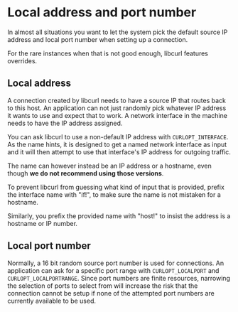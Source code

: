 # Local address and port number

In almost all situations you want to let the system pick the default source IP
address and local port number when setting up a connection.

For the rare instances when that is not good enough, libcurl features
overrides.

## Local address

A connection created by libcurl needs to have a source IP that routes back to
this host. An application can not just randomly pick whatever IP address it
wants to use and expect that to work. A network interface in the machine needs
to have the IP address assigned.

You can ask libcurl to use a non-default IP address with `CURLOPT_INTERFACE`.
As the name hints, it is designed to get a named network interface as input
and it will then attempt to use that interface's IP address for outgoing
traffic.

The name can however instead be an IP address or a hostname, even though **we
do not recommend using those versions**.

To prevent libcurl from guessing what kind of input that is provided, prefix
the interface name with "if!", to make sure the name is not mistaken for a
hostname.

Similarly, you prefix the provided name with "host!" to insist the address is
a hostname or IP number.

## Local port number

Normally, a 16 bit random source port number is used for connections. An
application can ask for a specific port range with `CURLOPT_LOCALPORT` and
`CURLOPT_LOCALPORTRANGE`. Since port numbers are finite resources, narrowing
the selection of ports to select from will increase the risk that the
connection cannot be setup if none of the attempted port numbers are currently
available to be used.

